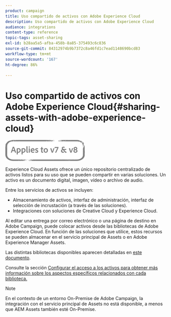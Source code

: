 ```yaml
---
product: campaign
title: Uso compartido de activos con Adobe Experience Cloud
description: Uso compartido de activos con Adobe Experience Cloud
audience: integrations
content-type: reference
topic-tags: asset-sharing
exl-id: b28aa5a5-afba-458b-8a85-375493c6c836
source-git-commit: 84312974b9b7372c8a46fd1c7ead1148690bcd83
workflow-type: tm+mt
source-wordcount: '167'
ht-degree: 86%

---
```


# Uso compartido de activos con Adobe Experience Cloud{#sharing-assets-with-adobe-experience-cloud}

![](../../assets/common.svg)

Experience Cloud Assets ofrece un único repositorio centralizado de activos listos para su uso que se pueden compartir en varias soluciones. Un activo es un documento digital, imagen, vídeo o archivo de audio.

Entre los servicios de activos se incluyen:

* Almacenamiento de activos, interfaz de administración, interfaz de selección de incrustación (a través de las soluciones).
* Integraciones con soluciones de Creative Cloud y Experience Cloud.

Al editar una entrega por correo electrónico o una página de destino en Adobe Campaign, puede colocar activos desde las bibliotecas de Adobe Experience Cloud. En función de las soluciones que utilice, estos recursos se pueden almacenar en el servicio principal de Assets o en Adobe Experience Manager Assets.

Las distintas bibliotecas disponibles aparecen detalladas en [este documento](https://experienceleague.adobe.com/docs/core-services/interface/assets/experience-cloud-assets.html?lang=es).

Consulte la sección [Configurar el acceso a los activos para obtener más información sobre los aspectos específicos relacionados con cada biblioteca.](../../integrations/using/configuring-access-to-assets.md)

>[!NOTE]
>
>En el contexto de un entorno On-Premise de Adobe Campaign, la integración con el servicio principal de Assets no está disponible, a menos que AEM Assets también esté On-Premise.
